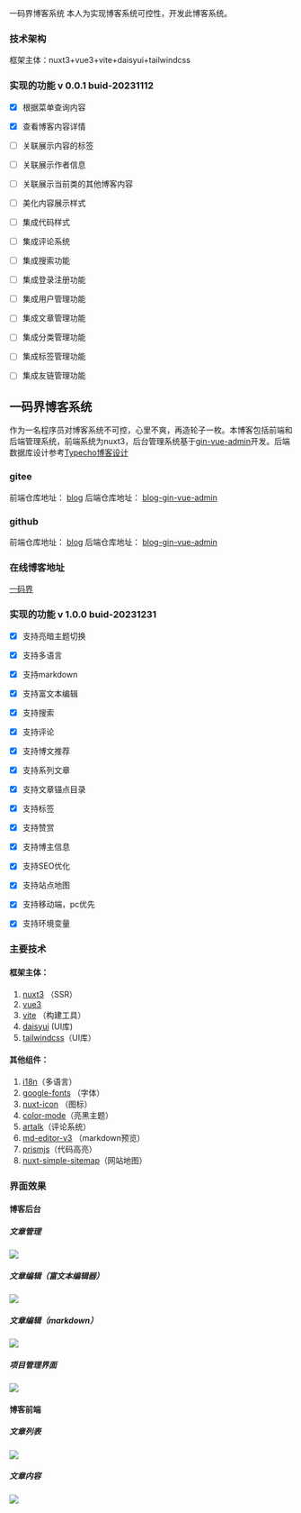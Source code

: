 <!--
 * @Author: freedom 957420317@qq.com
 * @Date: 2023-12-06 20:41:55
 * @LastEditors: freedom 957420317@qq.com
 * @LastEditTime: 2023-12-31 10:28:50
 * @FilePath: \blog_before_vue3_nuxt\README.md
 * @Description: 这是默认设置,请设置`customMade`, 打开koroFileHeader查看配置 进行设置: https://github.com/OBKoro1/koro1FileHeader/wiki/%E9%85%8D%E7%BD%AE
-->
一码界博客系统
本人为实现博客系统可控性，开发此博客系统。
### 技术架构
框架主体：nuxt3+vue3+vite+daisyui+tailwindcss
### 实现的功能 v 0.0.1 buid-20231112
- [x] 根据菜单查询内容
- [x] 查看博客内容详情
- [ ] 关联展示内容的标签
- [ ] 关联展示作者信息
- [ ] 关联展示当前类的其他博客内容
- [ ] 美化内容展示样式
- [ ] 集成代码样式
- [ ] 集成评论系统
- [ ] 集成搜索功能
- [ ] 集成登录注册功能
- [ ] 集成用户管理功能
- [ ] 集成文章管理功能
- [ ] 集成分类管理功能
- [ ] 集成标签管理功能
- [ ] 集成友链管理功能


  
## 一码界博客系统
作为一名程序员对博客系统不可控，心里不爽，再造轮子一枚。本博客包括前端和后端管理系统，前端系统为nuxt3，后台管理系统基于[gin-vue-admin](https://www.gin-vue-admin.com/)开发。后端数据库设计参考[Typecho博客设计](https://docs.typecho.org/database)
### gitee
前端仓库地址：
[blog](https://gitee.com/onemajie/blog.git)
后端仓库地址：
[blog-gin-vue-admin](https://gitee.com/onemajie/blog-gin-vue-admin.git)
### github
前端仓库地址：
[blog](https://github.com/1majie/blog.git)
后端仓库地址：
[blog-gin-vue-admin](https://github.com/1majie/blog-gin-vue-admin.git)

### 在线博客地址
[一码界](https://www.1majie.com/)

### 实现的功能 v 1.0.0 buid-20231231
- [x] 支持亮暗主题切换
- [x] 支持多语言
- [x] 支持markdown
- [x] 支持富文本编辑
- [x] 支持搜索
- [x] 支持评论
- [x] 支持博文推荐
- [x] 支持系列文章
- [x] 支持文章锚点目录
- [x] 支持标签
- [x] 支持赞赏
- [x] 支持博主信息
- [x] 支持SEO优化
- [x] 支持站点地图
- [x] 支持移动端，pc优先
- [x] 支持环境变量


### 主要技术
#### 框架主体：
1. [nuxt3](https://nuxt.com/) （SSR）
2. [vue3](https://vuejs.org/)
3. [vite](https://vitejs.dev/) （构建工具）
4. [daisyui](https://daisyui.com/docs/themes/) (UI库)
5. [tailwindcss](https://tailwindcss.com/)（UI库）

#### 其他组件：

1. [i18n](https://nuxt.com/modules/i18n)（多语言）
2. [google-fonts](https://nuxt.com/modules/google-fonts) （字体）
3. [nuxt-icon](https://nuxt.com/modules/icon) （图标）
4. [color-mode](https://nuxt.com/modules/color-mode)（亮黑主题）
5. [artalk](https://artalk.js.org/guide/deploy.html)（评论系统）
6. [md-editor-v3](https://github.com/imzbf/md-editor-v3) （markdown预览）
7. [prismjs](https://prismjs.com/)（代码高亮）
8. [nuxt-simple-sitemap](https://nuxt.com/modules/simple-sitemap)（网站地图）

### 界面效果
#### 博客后台
##### 文章管理
![](https://www.1majie.com/api/uploads/file/be53a0541a6d36f6ecb879fa2c584b08_20231231102356.png)
##### 文章编辑（富文本编辑器）
![](https://www.1majie.com/api/uploads/file/91eee3f8d75dbb327ede474944726554_20231231102456.png)
##### 文章编辑（markdown）
![](https://www.1majie.com/api/uploads/file/f7cb588f62bc16ba6c8ac0b4956bd711_20231231102549.png)
##### 项目管理界面
![](https://www.1majie.com/api/uploads/file/caebd5802a502287b56167f6208b00f3_20231231102416.png)
#### 博客前端
##### 文章列表
![](https://www.1majie.com/api/uploads/file/7788f29195a2edf255b072ee25029997_20231231102609.png)
##### 文章内容
![](https://www.1majie.com/api/uploads/file/905100afa8889d8584ad793d20552c6f_20231231102617.png)
